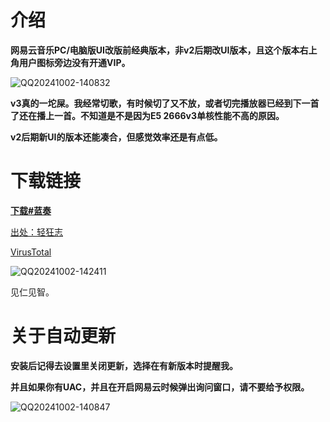 # 介绍

**网易云音乐PC/电脑版UI改版前经典版本，非v2后期改UI版本，且这个版本右上角用户图标旁边没有开通VIP。**

![QQ20241002-140832](https://github.com/user-attachments/assets/d059cfb5-8672-4bd6-94c5-c693d6ea5571)

**v3真的一坨屎。我经常切歌，有时候切了又不放，或者切完播放器已经到下一首了还在播上一首。不知道是不是因为E5 2666v3单核性能不高的原因。**

**v2后期新UI的版本还能凑合，但感觉效率还是有点低。**

# 下载链接

**[下载#蓝奏](https://wwgy.lanzouo.com/iN8kU2bdv1kj)**

[出处：轻狂志](https://www.flighty.cn/html/soft/20150826_329.html)

[VirusTotal](https://www.virustotal.com/gui/file/639ae78bd358d28b8a188b8d26a8dc08425b5525be707b14116aa60aa16d1923?nocache=1) 

![QQ20241002-142411](https://github.com/user-attachments/assets/ac0ad8a2-c1ed-491d-8179-00c4eb4968a2)

见仁见智。


# 关于自动更新

**安装后记得去设置里关闭更新，选择在有新版本时提醒我。**

**并且如果你有UAC，并且在开启网易云时候弹出询问窗口，请不要给予权限。**

![QQ20241002-140847](https://github.com/user-attachments/assets/cb074327-3dc0-4820-8872-cbab276918ab)